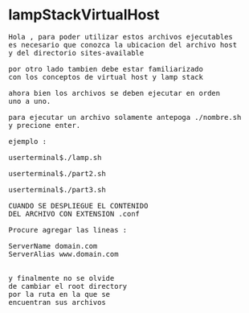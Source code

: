 # lampStackVirtualHost

<pre>
Hola , para poder utilizar estos archivos ejecutables
es necesario que conozca la ubicacion del archivo host 
y del directorio sites-available

por otro lado tambien debe estar familiarizado 
con los conceptos de virtual host y lamp stack

ahora bien los archivos se deben ejecutar en orden
uno a uno.

para ejecutar un archivo solamente antepoga ./nombre.sh
y precione enter.

ejemplo :

userterminal$./lamp.sh

userterminal$./part2.sh

userterminal$./part3.sh

CUANDO SE DESPLIEGUE EL CONTENIDO
DEL ARCHIVO CON EXTENSION .conf

Procure agregar las lineas :

ServerName domain.com
ServerAlias www.domain.com


y finalmente no se olvide
de cambiar el root directory
por la ruta en la que se 
encuentran sus archivos
</pre>
